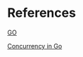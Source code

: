 # References
[GO](https://www.youtube.com/watch?v=YS4e4q9oBaU)

[Concurrency in Go](https://www.youtube.com/watch?v=LvgVSSpwND8)
